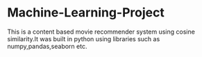 # Machine-Learning-Project

This is a content based movie recommender system using cosine similarity.It was built in python using libraries such as numpy,pandas,seaborn etc.

